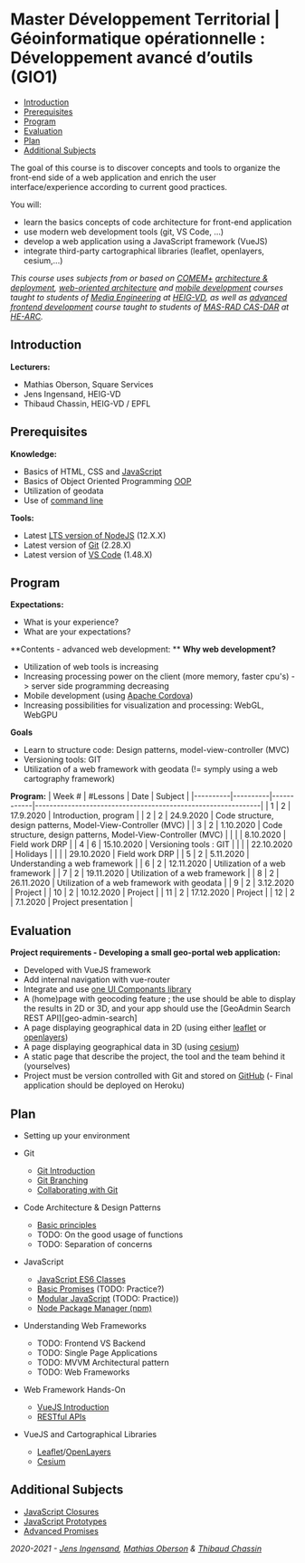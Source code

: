 # Master Développement Territorial | Géoinformatique opérationnelle : Développement avancé d’outils (GIO1)

<!-- START doctoc generated TOC please keep comment here to allow auto update -->
<!-- DON'T EDIT THIS SECTION, INSTEAD RE-RUN doctoc TO UPDATE -->

- [Introduction](#introduction)
- [Prerequisites](#prerequisites)
- [Program](#program)
- [Evaluation](#evaluation)
- [Plan](#plan)
- [Additional Subjects](#additional-subjects)

<!-- END doctoc generated TOC please keep comment here to allow auto update -->

The goal of this course is to discover concepts and tools to organize the front-end side of a web application and enrich the user interface/experience according to current good practices.

You will:

- learn the basics concepts of code architecture for front-end application
- use modern web development tools (git, VS Code, ...)
- develop a web application using a JavaScript framework (VueJS)
- integrate third-party cartographical libraries (leaflet, openlayers, cesium,...)

_This course uses subjects from or based on [COMEM+][comem] [architecture & deployment][comem-archidep], [web-oriented architecture][comem-archioweb] and [mobile development][comem-devmobil] courses taught to students of [Media Engineering][im] at [HEIG-VD][heig], as well as [advanced frontend development][dfa] course taught to students of [MAS-RAD CAS-DAR][masrad-casdar] at [HE-ARC][he-arc]._

## Introduction

**Lecturers:**
- Mathias Oberson, Square Services
- Jens Ingensand, HEIG-VD
- Thibaud Chassin, HEIG-VD / EPFL

## Prerequisites

**Knowledge:**
- Basics of HTML, CSS and [JavaScript][js-bas]
- Basics of Object Oriented Programming [OOP][oop]
- Utilization of geodata
- Use of [command line][cli]

**Tools:**
- Latest [LTS version of NodeJS][node] (12.X.X)
- Latest version of [Git][git-install] (2.28.X)
- Latest version of [VS Code][vs-code] (1.48.X)

## Program
**Expectations:**
- What is your experience?
- What are your expectations?

**Contents - advanced web development: **
**Why web development?**
- Utilization of web tools is increasing
- Increasing processing power on the client (more memory, faster cpu's) -> server side programming decreasing
- Mobile development (using [Apache Cordova][cordova])
- Increasing possibilities for visualization and processing: WebGL, WebGPU

**Goals**
- Learn to structure code: Design patterns, model-view-controller (MVC)
- Versioning tools: GIT
- Utilization of a web framework with geodata (!= symply using a web cartography framework)

**Program:**
| Week # | #Lessons | Date       | Subject                                                      |
|----------|----------|------------|--------------------------------------------------------------|
| 1        | 2        | 17.9.2020  | Introduction, program                                        |
| 2        | 2        | 24.9.2020  | Code structure, design patterns, Model-View-Controller (MVC) |
| 3        | 2        | 1.10.2020  | Code structure, design patterns, Model-View-Controller (MVC) |
|          |          | 8.10.2020  | Field work DRP                                               |
| 4        | 6        | 15.10.2020 | Versioning tools : GIT                                       |
|          |          | 22.10.2020 | Holidays                                                     |
|          |          | 29.10.2020 | Field work DRP                                               |
| 5        | 2        | 5.11.2020  | Understanding a web framework                                |
| 6        | 2        | 12.11.2020 | Utilization of a web framework                               |
| 7        | 2        | 19.11.2020 | Utilization of a web framework                               |
| 8        | 2        | 26.11.2020 | Utilization of a web framework with geodata                  |
| 9        | 2        | 3.12.2020  | Project                                                      |
| 10       | 2        | 10.12.2020 | Project                                                      |
| 11       | 2        | 17.12.2020 | Project                                                      |
| 12       | 2        | 7.1.2020   | Project presentation                                         |




## Evaluation

**Project requirements - Developing a small geo-portal web application:**
- Developed with VueJS framework
- Add internal navigation with vue-router
- Integrate and use [one UI Componants library][vue-ui-lib]
- A (home)page with geocoding feature ; the use should be able to display the results in 2D or 3D, and your app should use the [GeoAdmin Search REST API][geo-admin-search]
- A page displaying geographical data in 2D (using either [leaflet][leaflet] or [openlayers][openlayers])
- A page displaying geographical data in 3D (using [cesium][cesium])
- A static page that describe the project, the tool and the team behind it (yourselves)
- Project must be version controlled with Git and stored on [GitHub][github]
(- Final application should be deployed on Heroku)




## Plan

- Setting up your environment

- Git
  - [Git Introduction][git]
  - [Git Branching][git-branching]
  - [Collaborating with Git][git-collab]

- Code Architecture & Design Patterns
  - [Basic principles][basic-principles]
  - TODO: On the good usage of functions
  - TODO: Separation of concerns

- JavaScript
  - [JavaScript ES6 Classes][js-classes]
  - [Basic Promises][js-prom-basic] (TODO: Practice?)
  - [Modular JavaScript][js-modules] (TODO: Practice))
  - [Node Package Manager (npm)][npm]

- Understanding Web Frameworks
  - TODO: Frontend VS Backend
  - TODO: Single Page Applications
  - TODO: MVVM Architectural pattern
  - TODO: Web Frameworks

- Web Framework Hands-On
  - [VueJS Introduction][vue-intro]
  - [RESTful APIs][rest]

- VueJS and Cartographical Libraries
  - [Leaflet][leaflet]/[OpenLayers][openlayers]
  - [Cesium][cesium]

## Additional Subjects

- [JavaScript Closures][js-clos]
- [JavaScript Prototypes][js-prot]
- [Advanced Promises][js-prom]

_2020-2021 - [Jens Ingensand](mailto:jens.ingensand@heig-vd.ch), [Mathias Oberson](mailto:mathias.oberson@heig-vd.ch) & [Thibaud Chassin](thibaud.chassin@heig-vd.ch)_

[cli]: https://mediacomem.github.io/comem-archidep/latest/subjects/cli/?home=https://tazaf.github.io/heig-mdt-gio1/
[dfa]: https://mediacomem.github.io/comem-masrad-dfa/latest/
[heig]: http://www.heig-vd.ch
[im]: https://heig-vd.ch/formations/bachelor/filieres/ingenierie-des-medias
[comem]: http://www.heig-vd.ch/comem
[comem-archioweb]: https://mediacomem.github.io/comem-archioweb/latest/
[comem-archidep]: https://mediacomem.github.io/comem-archidep/latest/
[comem-devmobil]: https://mediacomem.github.io/comem-devmobil/latest/
[masrad-casdar]: https://www.he-arc.ch/ingenierie/mas-rad-cas-dar
[he-arc]: https://www.he-arc.ch/
[node]: https://nodejs.org/en/
[git-install]: https://git-scm.com/book/en/v2/Getting-Started-Installing-Git
[vs-code]: https://code.visualstudio.com/
[js-bas]: https://mediacomem.github.io/comem-masrad-dfa/latest/subjects/js/?home=https://tazaf.github.io/heig-mdt-gio1/
[git]: https://mediacomem.github.io/comem-archidep/2019-2020/subjects/git/?home=https://tazaf.github.io/heig-mdt-gio1/
[git-branching]: https://mediacomem.github.io/comem-archidep/2019-2020/subjects/git-branching/?home=https://tazaf.github.io/heig-mdt-gio1/
[git-collab]: https://mediacomem.github.io/comem-archidep/2019-2020/subjects/git-collaborating/?home=https://tazaf.github.io/heig-mdt-gio1/
[js-modules]: https://mediacomem.github.io/comem-devmobil/latest/subjects/js-modules/?home=https://tazaf.github.io/heig-mdt-gio1/
[rest]: https://mediacomem.github.io/comem-archioweb/latest/subjects/rest/?home=https://tazaf.github.io/heig-mdt-gio1/
[js-prom-basic]: https://mediacomem.github.io/comem-devmobil/latest/subjects/js-promises-basics/?home=https://tazaf.github.io/heig-mdt-gio1/
[npm]: https://mediacomem.github.io/comem-archioweb/2019-2020/subjects/npm/?home=https://tazaf.github.io/heig-mdt-gio1/
[vue-intro]: https://vuejs.org/v2/guide/
[leaflet]: https://leafletjs.com/
[openlayers]: https://openlayers.org/
[cesium]: https://cesium.com/cesiumjs/
[js-clos]: https://mediacomem.github.io/comem-devmobil/latest/subjects/js-closures/?home=https://tazaf.github.io/heig-mdt-gio1/
[js-prot]: https://mediacomem.github.io/comem-devmobil/latest/subjects/js-prototypes/?home=https://tazaf.github.io/heig-mdt-gio1/
[js-prom]: https://mediacomem.github.io/comem-devmobil/latest/subjects/js-promises/?home=https://tazaf.github.io/heig-mdt-gio1/
[vue-ui-lib]: https://github.com/vuejs/awesome-vue#responsive
[github]: https://github.com
[js-classes]: https://mediacomem.github.io/comem-devmobil/latest/subjects/js-classes/?home=https://tazaf.github.io/heig-mdt-gio1/
[basic-principles]: ./subjects/basic-principles
[oop]: https://www.datacamp.com/community/tutorials/python-oop-tutorial
[cordova]: https://cordova.apache.org/
